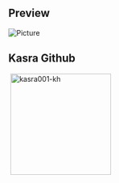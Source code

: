 ## Preview
![Picture](https://media.discordapp.net/attachments/902887534487556102/907861628366749746/unknown.png)

## Kasra Github
<p>&nbsp;<img align="center" src="https://github-readme-stats.vercel.app/api?username=kasra001-kh&show_icons=true&theme=dracula" alt="kasra001-kh" height="200"/>


